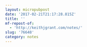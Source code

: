 ```yaml
---
layout: micropubpost
date: '2017-02-21T21:17:28.815Z'
title: ''
mf-repost-of:
  - 'http://keithjgrant.com/notes/'
slug: '76648'
category: notes
---
```

